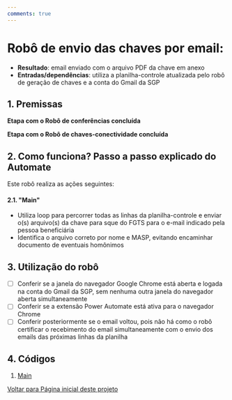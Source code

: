 ```yaml
---
comments: true
---
```


# Robô de envio das chaves por email: 
 
 - **Resultado**: email enviado com o arquivo PDF da chave em anexo
 - **Entradas/dependências**: utiliza a planilha-controle atualizada pelo robô de geração de chaves e a conta do Gmail da SGP

## 1. Premissas
**Etapa com o Robô de conferências concluída** 

**Etapa com o Robô de chaves-conectividade concluída**

## 2. Como funciona? Passo a passo explicado do Automate
Este robô realiza as ações seguintes:  

#### 2.1. **"Main"**
- Utiliza loop para percorrer todas as linhas da planilha-controle e enviar o(s) arquivo(s) da chave para sque do FGTS para o e-mail indicado pela pessoa beneficiária
- Identifica o arquivo correto por nome e MASP, evitando encaminhar documento de eventuais homônimos

## 3. Utilização do robô

- [ ] Conferir se a janela do navegador Google Chrome está aberta e logada na conta do Gmail da SGP, sem nenhuma outra janela do navegador aberta simultaneamente 
- [ ] Conferir se a extensão Power Automate está ativa para o navegador Chrome
- [ ] Conferir posteriormente se o email voltou, pois não há como o robô certificar o recebimento do email simultaneamente com o envio dos emails das próximas linhas da planilha

## 4. Códigos

1. [Main](https://raw.githubusercontent.com/automatiza-mg/biblioteca-de-robos/refs/heads/main/robos/see/see-chave-gmail.txt)

[Voltar para Página inicial deste projeto](index.md)